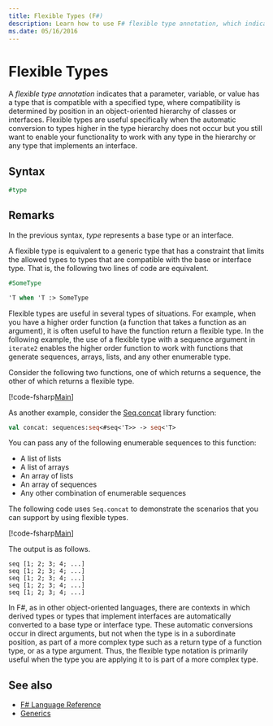 ```yaml
---
title: Flexible Types (F#)
description: Learn how to use F# flexible type annotation, which indicates that a parameter, variable, or value has a type that is compatible with a specified type.
ms.date: 05/16/2016
---
```

# Flexible Types

A *flexible type annotation* indicates that a parameter, variable, or value has a type that is compatible with a specified type, where compatibility is determined by position in an object-oriented hierarchy of classes or interfaces. Flexible types are useful specifically when the automatic conversion to types higher in the type hierarchy does not occur but you still want to enable your functionality to work with any type in the hierarchy or any type that implements an interface.

## Syntax

```fsharp
#type
```

## Remarks

In the previous syntax, *type* represents a base type or an interface.

A flexible type is equivalent to a generic type that has a constraint that limits the allowed types to types that are compatible with the base or interface type. That is, the following two lines of code are equivalent.

```fsharp
#SomeType

'T when 'T :> SomeType
```

Flexible types are useful in several types of situations. For example, when you have a higher order function (a function that takes a function as an argument), it is often useful to have the function return a flexible type. In the following example, the use of a flexible type with a sequence argument in `iterate2` enables the higher order function to work with functions that generate sequences, arrays, lists, and any other enumerable type.

Consider the following two functions, one of which returns a sequence, the other of which returns a flexible type.

[!code-fsharp[Main](../../../samples/snippets/fsharp/lang-ref-2/snippet4101.fs)]

As another example, consider the [Seq.concat](https://msdn.microsoft.com/library/2eeb69a9-fc2f-4b7d-8dee-101fa2b00712) library function:

```fsharp
val concat: sequences:seq<#seq<'T>> -> seq<'T>
```

You can pass any of the following enumerable sequences to this function:

- A list of lists
- A list of arrays
- An array of lists
- An array of sequences
- Any other combination of enumerable sequences

The following code uses `Seq.concat` to demonstrate the scenarios that you can support by using flexible types.

[!code-fsharp[Main](../../../samples/snippets/fsharp/lang-ref-2/snippet4102.fs)]

The output is as follows.

```
seq [1; 2; 3; 4; ...]
seq [1; 2; 3; 4; ...]
seq [1; 2; 3; 4; ...]
seq [1; 2; 3; 4; ...]
seq [1; 2; 3; 4; ...]
```

In F#, as in other object-oriented languages, there are contexts in which derived types or types that implement interfaces are automatically converted to a base type or interface type. These automatic conversions occur in direct arguments, but not when the type is in a subordinate position, as part of a more complex type such as a return type of a function type, or as a type argument. Thus, the flexible type notation is primarily useful when the type you are applying it to is part of a more complex type.

## See also

- [F# Language Reference](index.md)
- [Generics](generics/index.md)
